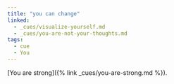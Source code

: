 ```yaml
---
title: "you can change"
linked:
  - _cues/visualize-yourself.md
  - _cues/you-are-not-your-thoughts.md
tags:
  - cue
  - You
---
```

[You are strong]({% link _cues/you-are-strong.md %}).
